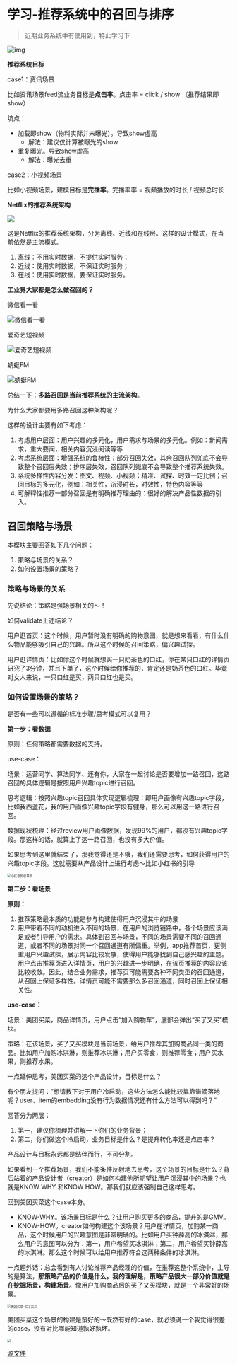 # 学习-推荐系统中的召回与排序

> 近期业务系统中有使用到，特此学习下



![img](https://github.com/BrooksWon/Blogs/blob/master/think/product/%E5%AD%A6%E4%B9%A0-%E6%8E%A8%E8%8D%90%E7%B3%BB%E7%BB%9F%E4%B8%AD%E7%9A%84%E5%8F%AC%E5%9B%9E%E4%B8%8E%E6%8E%92%E5%BA%8F.png)



**推荐系统目标**

case1：资讯场景

比如资讯场景feed流业务目标是**点击率**。点击率 = click / show （推荐结果即show）

坑点：

- 加载即show（物料实际并未曝光）。导致show虚高
  - 解法：建议仅计算被曝光的show
- 重复曝光。导致show虚高
  - 解法：曝光去重

case2：小视频场景

比如小视频场景，建模目标是**完播率**。完播率率 = 视频播放的时长 / 视频总时长



**Netflix的推荐系统架构**

![](/Users/Brooks/blog/Blogs/think/product/netflix推荐系统架构.jpeg)

这是Netflix的推荐系统架构，分为离线、近线和在线层。这样的设计模式，在当前依然是主流模式。

1. 离线：不用实时数据，不提供实时服务；
2. 近线：使用实时数据，不保证实时服务；
3. 在线：使用实时数据，要保证实时服务。



**工业界大家都是怎么做召回的？**

微信看一看

![微信看一看](/Users/Brooks/blog/Blogs/think/product/微信看一看.jpeg)



爱奇艺短视频

![爱奇艺短视频](/Users/Brooks/blog/Blogs/think/product/爱奇艺短视频.jpeg)



蜻蜓FM

![蜻蜓FM](/Users/Brooks/blog/Blogs/think/product/蜻蜓FM.jpeg)



总结一下：**多路召回是当前推荐系统的主流架构**。

为什么大家都要用多路召回这种架构呢？

这样的设计主要有如下考虑：

1. 考虑用户层面：用户兴趣的多元化，用户需求与场景的多元化。例如：新闻需求，重大要闻，相关内容沉浸阅读等等
2. 考虑系统层面：增强系统的鲁棒性；部分召回失效，其余召回队列兜底不会导致整个召回层失效；排序层失效，召回队列兜底不会导致整个推荐系统失效。
3. 系统多样性内容分发：图文、视频、小视频；精准、试探、时效一定比例；召回目标的多元化，例如：相关性，沉浸时长，时效性，特色内容等等
4. 可解释性推荐一部分召回是有明确推荐理由的：很好的解决产品性数据的引入。



## 召回策略与场景

本模块主要回答如下几个问题：

1. 策略与场景的关系？
2. 如何设置场景的策略？



### 策略与场景的关系

先说结论：策略是强场景相关的～！

如何validate上述结论？

用户逛首页：这个时候，用户暂时没有明确的购物意图，就是想来看看，有什么什么物品能够吸引自己的兴趣。所以这个时候的召回策略，偏兴趣试探。

用户逛详情页：比如你这个时候就想买一只奶茶色的口红，你在某只口红的详情页研究了3分钟，并且下单了，这个时候给你推荐的，肯定还是奶茶色的口红。毕竟对女人来说，一只口红是买，两只口红也是买。



### 如何设置场景的策略？

是否有一些可以遵循的标准步骤/思考模式可以复用？

**第一步：看数据**

原则：任何策略都需要数据的支持。

use-case：

场景：运营同学、算法同学、还有你，大家在一起讨论是否要增加一路召回，这路召回的具体逻辑是按照用户兴趣topic进行召回。

思考逻辑：按照兴趣topic召回具体实现逻辑梳理：即用户画像有兴趣topic字段，比如我西蓝花，我的用户画像兴趣topic字段有健身，那么可以用这一路进行召回。

数据现状梳理：经过review用户画像数据，发现99%的用户，都没有兴趣topic字段。那这样的话，就算上了这一路召回，也没有多大价值。

如果思考到这里就结束了，那我觉得还是不够，我们还需要思考，如何获得用户的兴趣topic字段。这就需要从产品设计上进行考虑～比如小红书的引导

<img src="/Users/Brooks/blog/Blogs/think/product/小红书的引导.jpeg" alt="小红书的引导页" style="zoom:50%;" />

**第二步：看场景**

**原则：**

1. 推荐策略最本质的功能是参与构建使得用户沉浸其中的场景
2. 用户带着不同的动机进入不同的场景，在用户的浏览链路中，各个场景应该满足或者引导用户的需求。具体到召回与场景，不同的场景需要不同的召回通道，或者不同的场景对同一个召回通道有所偏重。举例，app推荐首页，更侧重用户兴趣试探，展示内容比较发散，使得用户能够找到自己感兴趣的主题。用户点击推荐页进入详情页，用户的兴趣进一步明确，在该页推荐的内容应该比较收敛。因此，结合业务需求，推荐页可能需要各种不同类型的召回通道，从召回上保证多样性。详情页可能不需要那么多召回通道，同时召回上保证相关性。

**use-case：**

场景：美团买菜，商品详情页，用户点击“加入购物车”，底部会弹出“买了又买”模块。

策略：在该场景，买了又买模块是当前场景，给用户推荐其加购商品同一类的商品。比如用户加购冰淇淋，则推荐冰淇淋；用户买零食，则推荐零食；用户买水果，则推荐水果。

一点延伸思考，美团买菜的这个产品设计，目标是什么？

有个朋友提问：”想请教下对于用户冷启动，这些方法怎么能比较靠靠谱滴落地呢？user、item的embedding没有行为数据情况还有什么方法可以得到吗？”

回答分为两层：

1. 第一，建议你梳理并讲解一下你们的业务背景；
2. 第二，你们做这个冷启动，业务目标是什么？是提升转化率还是点击率？

产品设计与目标永远都是结伴而行，不可分割。

如果看到一个推荐场景，我们不能条件反射地去思考，这个场景的目标是什么？背后站着的产品设计者（creator）是如何构建他所期望让用户沉浸其中的场景？也就是KNOW WHY 和KNOW HOW。那我们就应该强制自己这样思考。

回到美团买菜这个case本身。

- KNOW-WHY。该场景目标是什么？让用户购买更多的商品，提升的是GMV。
- KNOW-HOW。creator如何构建这个该场景？用户在详情页，加购某一商品，这个时候用户的兴趣意图是非常明确的。比如用户买钟薛高的冰淇淋，那么用户的意图可以分为：第一，用户希望买冰淇淋；第二，用户希望买钟薛高的冰淇淋。那么这个时候可以给用户推荐符合这两种条件的冰淇淋。

一点题外话：总会看到有人讨论推荐产品经理的价值，在推荐这整个系统中，主导的是算法，**那策略产品的价值是什么。我的理解是，策略产品很大一部分价值就是在挖掘场景，构建场景**。像用户加购商品后的买了又买模块，就是一个非常好的场景。

<img src="/Users/Brooks/blog/Blogs/think/product/美团买菜-买了又买.jpeg" alt="美团买菜-买了又买" style="zoom:50%;" />

美团买菜这个场景的构建是蛮好的～既然有好的case，就必须说一个我觉得很差的case，没有对比哪能知道孰好孰坏。

<img src="/Users/Brooks/blog/Blogs/think/product/7fresh的加购页面.jpeg" style="zoom:50%;" />





[源文件](https://github.com/BrooksWon/Blogs/blob/master/think/product/%E5%AD%A6%E4%B9%A0-%E6%8E%A8%E8%8D%90%E7%B3%BB%E7%BB%9F%E4%B8%AD%E7%9A%84%E5%8F%AC%E5%9B%9E%E4%B8%8E%E6%8E%92%E5%BA%8F.xmind)


